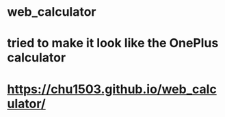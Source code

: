 # web_calculator
# tried to make it look like the OnePlus calculator
# https://chu1503.github.io/web_calculator/
